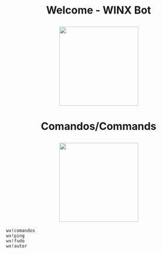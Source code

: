 <h1 align="center">

Welcome - WINX Bot

</h1>

<h3 align="center">
  <img src="https://images-wixmp-ed30a86b8c4ca887773594c2.wixmp.com/intermediary/f/7bdcbaeb-4bb9-47f8-817b-e4bf72a3f07e/dcgbsax-b89108e1-d31a-4791-97bc-c72c50a90edb.png/v1/fill/w_275,h_350,strp/winx_club_bloom_png_by_princessbloom93_dcgbsax-350t.png" width="215"><br>
</h3> 


<h1 align="center">

  Comandos/Commands

</h1>

<h3 align="center">
  <img src="https://www.shareicon.net/download/2015/09/15/641268_windows_512x512.png" width="215"><br>
</h3> 

```
wx!comandos
wx!ping
wx!fudo
wx!autor
```
